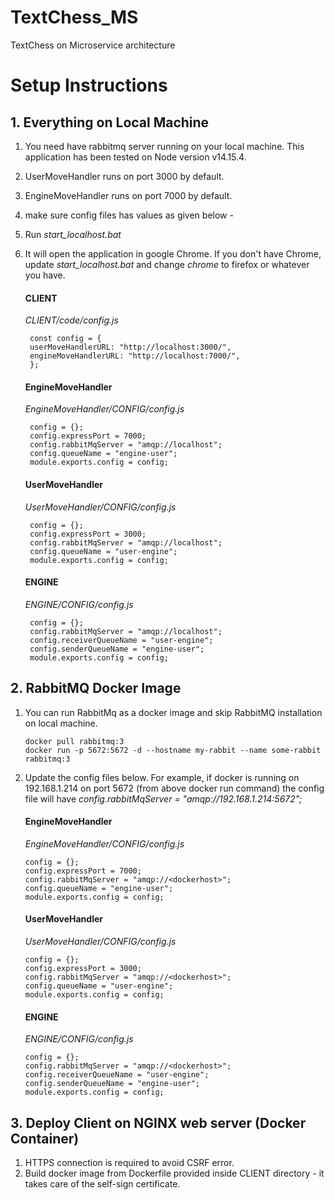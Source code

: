 # TextChess_MS

TextChess on Microservice architecture

# Setup Instructions

## 1. Everything on Local Machine

1.  You need have rabbitmq server running on your local machine. This application has been tested on Node version v14.15.4.
2.  UserMoveHandler runs on port 3000 by default.
3.  EngineMoveHandler runs on port 7000 by default.
4.  make sure config files has values as given below -
5.  Run _start_localhost.bat_
6.  It will open the application in google Chrome. If you don't have Chrome, update _start_localhost.bat_ and change _chrome_ to firefox or whatever you have.

    #### CLIENT

    _CLIENT/code/config.js_

         const config = {
         userMoveHandlerURL: "http://localhost:3000/",
         engineMoveHandlerURL: "http://localhost:7000/",
         };

    #### EngineMoveHandler

    _EngineMoveHandler/CONFIG/config.js_

         config = {};
         config.expressPort = 7000;
         config.rabbitMqServer = "amqp://localhost";
         config.queueName = "engine-user";
         module.exports.config = config;

    #### UserMoveHandler

    _UserMoveHandler/CONFIG/config.js_

         config = {};
         config.expressPort = 3000;
         config.rabbitMqServer = "amqp://localhost";
         config.queueName = "user-engine";
         module.exports.config = config;

    #### ENGINE

    _ENGINE/CONFIG/config.js_

         config = {};
         config.rabbitMqServer = "amqp://localhost";
         config.receiverQueueName = "user-engine";
         config.senderQueueName = "engine-user";
         module.exports.config = config;

## 2. RabbitMQ Docker Image

1.  You can run RabbitMq as a docker image and skip RabbitMQ installation on local machine.

        docker pull rabbitmq:3
        docker run -p 5672:5672 -d --hostname my-rabbit --name some-rabbit rabbitmq:3

2.  Update the config files below. For example, if docker is running on 192.168.1.214 on port 5672 (from above docker run command) the config file will have _config.rabbitMqServer = "amqp://192.168.1.214:5672";_

    #### EngineMoveHandler

    _EngineMoveHandler/CONFIG/config.js_

        config = {};
        config.expressPort = 7000;
        config.rabbitMqServer = "amqp://<dockerhost>";
        config.queueName = "engine-user";
        module.exports.config = config;

    #### UserMoveHandler

    _UserMoveHandler/CONFIG/config.js_

        config = {};
        config.expressPort = 3000;
        config.rabbitMqServer = "amqp://<dockerhost>";
        config.queueName = "user-engine";
        module.exports.config = config;

    #### ENGINE

    _ENGINE/CONFIG/config.js_

        config = {};
        config.rabbitMqServer = "amqp://<dockerhost>";
        config.receiverQueueName = "user-engine";
        config.senderQueueName = "engine-user";
        module.exports.config = config;

## 3. Deploy Client on NGINX web server (Docker Container)

1. HTTPS connection is required to avoid CSRF error.
2. Build docker image from Dockerfile provided inside CLIENT directory - it takes care of the self-sign certificate.
